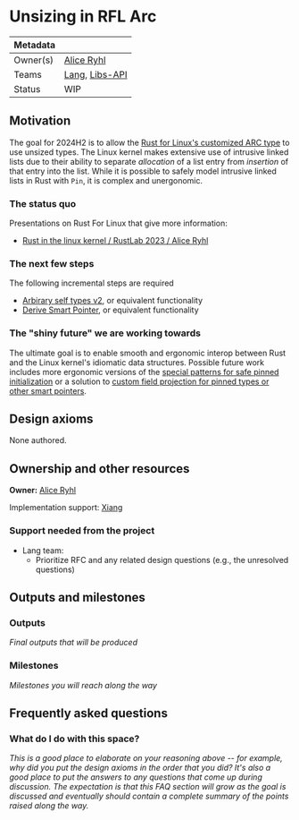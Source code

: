 # Unsizing in RFL Arc

| Metadata | |
| --- | --- |
| Owner(s) | [Alice Ryhl][] |
| Teams | [Lang], [Libs-API] |
| Status | WIP |

[Lang]: https://www.rust-lang.org/governance/teams/lang
[Libs-API]: https://www.rust-lang.org/governance/teams/library#team-libs-api
[Alice Ryhl]: https://github.com/Darksonn/

## Motivation

The goal for 2024H2 is to allow the [Rust for Linux's customized ARC type][arc] to use unsized types. The Linux kernel makes extensive use of intrusive linked lists due to their ability to separate *allocation* of a list entry from *insertion* of that entry into the list. While it is possible to safely model intrusive linked lists in Rust with `Pin`, it is complex and unergonomic.

[arc]: XXX

### The status quo

Presentations on Rust For Linux that give more information:

* [Rust in the linux kernel / RustLab 2023 / Alice Ryhl](https://www.youtube.com/watch?v=CEznkXjYFb4)

### The next few steps

The following incremental steps are required

* [Arbirary self types v2](https://github.com/rust-lang/rfcs/pull/3519), or equivalent functionality
* [Derive Smart Pointer](https://github.com/rust-lang/rfcs/pull/3621), or equivalent functionality

### The "shiny future" we are working towards

The ultimate goal is to enable smooth and ergonomic interop between Rust and the Linux kernel's idiomatic data structures.
Possible future work includes more ergonomic versions of the [special patterns for safe pinned initialization](https://rust-for-linux.com/the-safe-pinned-initialization-problem) or a solution to [custom field projection for pinned types or other smart pointers](https://github.com/rust-lang/rfcs/pull/3318).

## Design axioms

None authored.

## Ownership and other resources

**Owner:** [Alice Ryhl][]

Implementation support: [Xiang][]

[Xiang]: https://github.com/dingxiangfei2009

### Support needed from the project

* Lang team:
    * Prioritize RFC and any related design questions (e.g., the unresolved questions)

## Outputs and milestones

### Outputs

*Final outputs that will be produced*

### Milestones

*Milestones you will reach along the way*

## Frequently asked questions

### What do I do with this space?

*This is a good place to elaborate on your reasoning above -- for example, why did you put the design axioms in the order that you did? It's also a good place to put the answers to any questions that come up during discussion. The expectation is that this FAQ section will grow as the goal is discussed and eventually should contain a complete summary of the points raised along the way.*